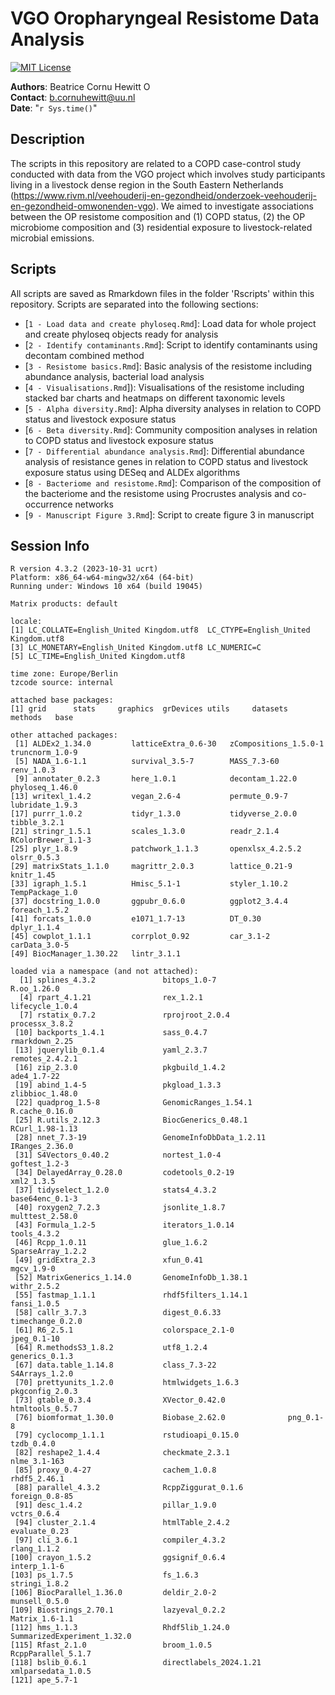 # VGO Oropharyngeal Resistome Data Analysis

[![MIT License](https://img.shields.io/badge/License-MIT-blue.svg)](https://opensource.org/licenses/MIT)

**Authors**: Beatrice Cornu Hewitt <a href="https://orcid.org/0000-0002-4594-4393" target="orcid.widget" rel="noopener noreferrer" style="vertical-align:top;"><img src="https://orcid.org/sites/default/files/images/orcid_16x16.png" style="width:1em;margin-right:.5em;" alt="ORCID iD icon"></a><br>
**Contact**: b.cornuhewitt@uu.nl<br>
**Date**: "`r Sys.time()`"<br>

## Description
The scripts in this repository are related to a COPD case-control study conducted with data from the VGO project which involves study participants living in a livestock dense region in the South Eastern Netherlands (https://www.rivm.nl/veehouderij-en-gezondheid/onderzoek-veehouderij-en-gezondheid-omwonenden-vgo). We aimed to investigate associations between the OP resistome composition and (1) COPD status, (2) the OP microbiome composition and (3) residential exposure to livestock-related microbial emissions.

## Scripts
All scripts are saved as Rmarkdown files in the folder 'Rscripts' within this repository. Scripts are separated into the following sections:
*  [`1 - Load data and create phyloseq.Rmd`]: Load data for whole project and create phyloseq objects ready for analysis
*  [`2 - Identify contaminants.Rmd`]: Script to identify contaminants using decontam combined method
*  [`3 - Resistome basics.Rmd`]: Basic analysis of the resistome including abundance analysis, bacterial load analysis
*  [`4 - Visualisations.Rmd`]): Visualisations of the resistome including stacked bar charts and heatmaps on different taxonomic levels
*  [`5 - Alpha diversity.Rmd`]: Alpha diversity analyses in relation to COPD status and livestock exposure status
*  [`6 - Beta diversity.Rmd`]: Community composition analyses in relation to COPD status and livestock exposure status
*  [`7 - Differential abundance analysis.Rmd`]: Differential abundance analysis of resistance genes in relation to COPD status and livestock exposure status using DESeq and ALDEx algorithms
*  [`8 - Bacteriome and resistome.Rmd`]: Comparison of the composition of the bacteriome and the resistome using Procrustes analysis and co-occurrence networks
*  [`9 - Manuscript Figure 3.Rmd`]: Script to create figure 3 in manuscript


## Session Info 
```
R version 4.3.2 (2023-10-31 ucrt)
Platform: x86_64-w64-mingw32/x64 (64-bit)
Running under: Windows 10 x64 (build 19045)

Matrix products: default

locale:
[1] LC_COLLATE=English_United Kingdom.utf8  LC_CTYPE=English_United Kingdom.utf8   
[3] LC_MONETARY=English_United Kingdom.utf8 LC_NUMERIC=C                           
[5] LC_TIME=English_United Kingdom.utf8    

time zone: Europe/Berlin
tzcode source: internal

attached base packages:
[1] grid      stats     graphics  grDevices utils     datasets  methods   base     

other attached packages:
 [1] ALDEx2_1.34.0         latticeExtra_0.6-30   zCompositions_1.5.0-1 truncnorm_1.0-9      
 [5] NADA_1.6-1.1          survival_3.5-7        MASS_7.3-60           renv_1.0.3           
 [9] annotater_0.2.3       here_1.0.1            decontam_1.22.0       phyloseq_1.46.0      
[13] writexl_1.4.2         vegan_2.6-4           permute_0.9-7         lubridate_1.9.3      
[17] purrr_1.0.2           tidyr_1.3.0           tidyverse_2.0.0       tibble_3.2.1         
[21] stringr_1.5.1         scales_1.3.0          readr_2.1.4           RColorBrewer_1.1-3   
[25] plyr_1.8.9            patchwork_1.1.3       openxlsx_4.2.5.2      olsrr_0.5.3          
[29] matrixStats_1.1.0     magrittr_2.0.3        lattice_0.21-9        knitr_1.45           
[33] igraph_1.5.1          Hmisc_5.1-1           styler_1.10.2         TempPackage_1.0      
[37] docstring_1.0.0       ggpubr_0.6.0          ggplot2_3.4.4         foreach_1.5.2        
[41] forcats_1.0.0         e1071_1.7-13          DT_0.30               dplyr_1.1.4          
[45] cowplot_1.1.1         corrplot_0.92         car_3.1-2             carData_3.0-5        
[49] BiocManager_1.30.22   lintr_3.1.1          

loaded via a namespace (and not attached):
  [1] splines_4.3.2               bitops_1.0-7                R.oo_1.26.0                
  [4] rpart_4.1.21                rex_1.2.1                   lifecycle_1.0.4            
  [7] rstatix_0.7.2               rprojroot_2.0.4             processx_3.8.2             
 [10] backports_1.4.1             sass_0.4.7                  rmarkdown_2.25             
 [13] jquerylib_0.1.4             yaml_2.3.7                  remotes_2.4.2.1            
 [16] zip_2.3.0                   pkgbuild_1.4.2              ade4_1.7-22                
 [19] abind_1.4-5                 pkgload_1.3.3               zlibbioc_1.48.0            
 [22] quadprog_1.5-8              GenomicRanges_1.54.1        R.cache_0.16.0             
 [25] R.utils_2.12.3              BiocGenerics_0.48.1         RCurl_1.98-1.13            
 [28] nnet_7.3-19                 GenomeInfoDbData_1.2.11     IRanges_2.36.0             
 [31] S4Vectors_0.40.2            nortest_1.0-4               goftest_1.2-3              
 [34] DelayedArray_0.28.0         codetools_0.2-19            xml2_1.3.5                 
 [37] tidyselect_1.2.0            stats4_4.3.2                base64enc_0.1-3            
 [40] roxygen2_7.2.3              jsonlite_1.8.7              multtest_2.58.0            
 [43] Formula_1.2-5               iterators_1.0.14            tools_4.3.2                
 [46] Rcpp_1.0.11                 glue_1.6.2                  SparseArray_1.2.2          
 [49] gridExtra_2.3               xfun_0.41                   mgcv_1.9-0                 
 [52] MatrixGenerics_1.14.0       GenomeInfoDb_1.38.1         withr_2.5.2                
 [55] fastmap_1.1.1               rhdf5filters_1.14.1         fansi_1.0.5                
 [58] callr_3.7.3                 digest_0.6.33               timechange_0.2.0           
 [61] R6_2.5.1                    colorspace_2.1-0            jpeg_0.1-10                
 [64] R.methodsS3_1.8.2           utf8_1.2.4                  generics_0.1.3             
 [67] data.table_1.14.8           class_7.3-22                S4Arrays_1.2.0             
 [70] prettyunits_1.2.0           htmlwidgets_1.6.3           pkgconfig_2.0.3            
 [73] gtable_0.3.4                XVector_0.42.0              htmltools_0.5.7            
 [76] biomformat_1.30.0           Biobase_2.62.0              png_0.1-8                  
 [79] cyclocomp_1.1.1             rstudioapi_0.15.0           tzdb_0.4.0                 
 [82] reshape2_1.4.4              checkmate_2.3.1             nlme_3.1-163               
 [85] proxy_0.4-27                cachem_1.0.8                rhdf5_2.46.1               
 [88] parallel_4.3.2              RcppZiggurat_0.1.6          foreign_0.8-85             
 [91] desc_1.4.2                  pillar_1.9.0                vctrs_0.6.4                
 [94] cluster_2.1.4               htmlTable_2.4.2             evaluate_0.23              
 [97] cli_3.6.1                   compiler_4.3.2              rlang_1.1.2                
[100] crayon_1.5.2                ggsignif_0.6.4              interp_1.1-6               
[103] ps_1.7.5                    fs_1.6.3                    stringi_1.8.2              
[106] BiocParallel_1.36.0         deldir_2.0-2                munsell_0.5.0              
[109] Biostrings_2.70.1           lazyeval_0.2.2              Matrix_1.6-1.1             
[112] hms_1.1.3                   Rhdf5lib_1.24.0             SummarizedExperiment_1.32.0
[115] Rfast_2.1.0                 broom_1.0.5                 RcppParallel_5.1.7         
[118] bslib_0.6.1                 directlabels_2024.1.21      xmlparsedata_1.0.5         
[121] ape_5.7-1  
```
